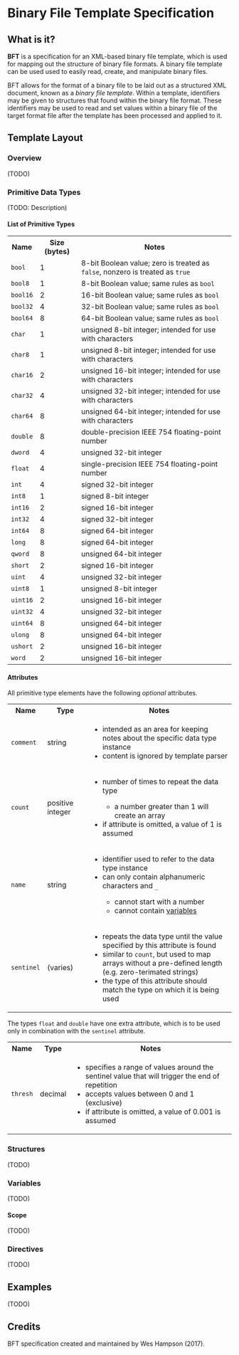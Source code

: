# Binary File Template Specification
## What is it?
**BFT** is a specification for an XML-based binary file template, which is used
for mapping out the structure of binary file formats. A binary file template can
be used used to easily read, create, and manipulate binary files.

BFT allows for the format of a binary file to be laid out as a structured XML
document, known as a *binary file template*. Within a template, identifiers may
be given to structures that found within the binary file format. These
identifiers may be used to read and set values within a binary file of the
target format file after the template has been processed and applied to it. 

## Template Layout
### Overview
(TODO)
### Primitive Data Types
(TODO: Description)
#### List of Primitive Types
<table>
  <tbody>
    <tr>
      <th>Name</th>
      <th>Size (bytes)</th>
      <th>Notes</th>
    </tr>
    <tr>
      <td><code>bool</code>
      </td><td>1</td>
      <td>
        8-bit Boolean value; zero is treated as <code>false</code>, nonzero is
        treated as <code>true</code>
      </td>
    </tr>
    <tr>
      <td><code>bool8</code>
      </td><td>1</td>
      <td>8-bit Boolean value; same rules as <code>bool</code></td>
    </tr>
    <tr>
      <td><code>bool16</code>
      </td><td>2</td>
      <td>16-bit Boolean value; same rules as <code>bool</code></td>
    </tr>
    <tr>
      <td><code>bool32</code>
      </td><td>4</td>
      <td>32-bit Boolean value; same rules as <code>bool</code></td>
    </tr>
    <tr>
      <td><code>bool64</code>
      </td><td>8</td>
      <td>64-bit Boolean value; same rules as <code>bool</code></td>
    </tr>
    <tr>
      <td><code>char</code>
      </td><td>1</td>
      <td>unsigned 8-bit integer; intended for use with characters</td>
    </tr>
    <tr>
      <td><code>char8</code>
      </td><td>1</td>
      <td>unsigned 8-bit integer; intended for use with characters</td>
    </tr>
    <tr>
      <td><code>char16</code>
      </td><td>2</td>
      <td>unsigned 16-bit integer; intended for use with characters</td>
    </tr>
    <tr>
      <td><code>char32</code>
      </td><td>4</td>
      <td>unsigned 32-bit integer; intended for use with characters</td>
    </tr>
    <tr>
      <td><code>char64</code>
      </td><td>8</td>
      <td>unsigned 64-bit integer; intended for use with characters</td>
    </tr>
    <tr>
      <td><code>double</code>
      </td><td>8</td>
      <td>double-precision IEEE 754 floating-point number</td>
    </tr>
    <tr>
      <td><code>dword</code>
      </td><td>4</td>
      <td>unsigned 32-bit integer</td>
    </tr>
    <tr>
      <td><code>float</code>
      </td><td>4</td>
      <td>single-precision IEEE 754 floating-point number</td>
    </tr>
    <tr>
      <td><code>int</code>
      </td><td>4</td>
      <td>signed 32-bit integer</td>
    </tr>
    <tr>
      <td><code>int8</code>
      </td><td>1</td>
      <td>signed 8-bit integer</td>
    </tr>
    <tr>
      <td><code>int16</code>
      </td><td>2</td>
      <td>signed 16-bit integer</td>
    </tr>
    <tr>
      <td><code>int32</code>
      </td><td>4</td>
      <td>signed 32-bit integer</td>
    </tr>
    <tr>
      <td><code>int64</code>
      </td><td>8</td>
      <td>signed 64-bit integer</td>
    </tr>
    <tr>
      <td><code>long</code>
      </td><td>8</td>
      <td>signed 64-bit integer</td>
    </tr>
    <tr>
      <td><code>qword</code>
      </td><td>8</td>
      <td>unsigned 64-bit integer</td>
    </tr>
    <tr>
      <td><code>short</code>
      </td><td>2</td>
      <td>signed 16-bit integer</td>
    </tr>
    <tr>
      <td><code>uint</code>
      </td><td>4</td>
      <td>unsigned 32-bit integer</td>
    </tr>
    <tr>
      <td><code>uint8</code>
      </td><td>1</td>
      <td>unsigned 8-bit integer</td>
    </tr>
    <tr>
      <td><code>uint16</code>
      </td><td>2</td>
      <td>unsigned 16-bit integer</td>
    </tr>
    <tr>
      <td><code>uint32</code>
      </td><td>4</td>
      <td>unsigned 32-bit integer</td>
    </tr>
    <tr>
      <td><code>uint64</code>
      </td><td>8</td>
      <td>unsigned 64-bit integer</td>
    </tr>
    <tr>
      <td><code>ulong</code>
      </td><td>8</td>
      <td>unsigned 64-bit integer</td>
    </tr>
    <tr>
      <td><code>ushort</code>
      </td><td>2</td>
      <td>unsigned 16-bit integer</td>
    </tr>
    <tr>
      <td><code>word</code>
      </td><td>2</td>
      <td>unsigned 16-bit integer</td>
    </tr>
  </tbody>
</table>

#### Attributes
All primitive type elements have the following *optional* attributes.
<!-- Get ready for some ugly HTML! -->
<table>
  <tbody>
    <tr>
      <th>Name</th>
      <th>Type</th>
      <th>Notes</th>
    </tr>
    <tr>
      <td><code>comment</code></td>
      <td>string</td>
      <td>
        <ul>
          <li>intended as an area for keeping notes about the specific data type instance</li>
          <li>content is ignored by template parser</li>
        </ul>
      </td>
    </tr>
    <tr>
      <td><code>count</code></td>
      <td>positive integer</td>
      <td>
        <ul>
          <li>number of times to repeat the data type</li>
          <ul><li>a number greater than 1 will create an array</li></ul>
          <li>if attribute is omitted, a value of 1 is assumed</li>
        </ul>
      </td>
    </tr>
    <tr>
      <td><code>name</code></td>
      <td>string</td>
      <td>
        <ul>
          <li>identifier used to refer to the data type instance</li>
          <li>can only contain alphanumeric characters and <code>_</code></li>
          <ul>
            <li>cannot start with a number</li>
            <li>cannot contain <a href="#variables">variables</a></li>
          </ul>
        </ul>
      </td>
    </tr>
    <tr>
      <td><code>sentinel</code></td>
      <td>(varies)</td>
      <td>
        <ul>
          <li>repeats the data type until the value specified by this attribute is found</li>
          <li>similar to <code>count</code>, but used to map arrays without a pre-defined length<br />(e.g. zero-terimated strings)
          <li>the type of this attribute should match the type on which it is being used</li>
        </ul>
      </td>
    </tr>
  </tbody>
</table>

The types `float` and `double` have one extra attribute, which is to be used only in combination with the `sentinel` attribute.
<table>
  <tbody>
    <tr>
      <th>Name</th>
      <th>Type</th>
      <th>Notes</th>
    </tr>
    <tr>
      <td><code>thresh</code></td>
      <td>decimal</td>
      <td>
        <ul>
          <li>specifies a range of values around the sentinel value that will trigger the end of repetition</li>
          <li>accepts values between 0 and 1 (exclusive)</li>
          <li>if attribute is omitted, a value of 0.001 is assumed</li>
        </ul>
      </td>
    </tr>
  </tbody>
</table>

### Structures
(TODO)

### Variables
(TODO)
#### Scope
(TODO)

### Directives
(TODO)

## Examples
(TODO)

## Credits
BFT specification created and maintained by Wes Hampson (2017).
